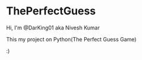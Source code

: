 # ThePerfectGuess
Hi, I'm @DarKing01 aka Nivesh Kumar

This my project on Python(The Perfect Guess Game)

:)
